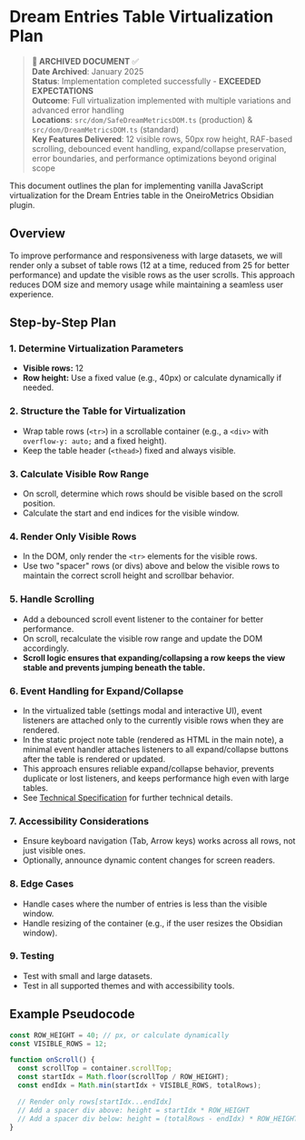 # Dream Entries Table Virtualization Plan

> **📁 ARCHIVED DOCUMENT** ✅  
> **Date Archived**: January 2025  
> **Status**: Implementation completed successfully - **EXCEEDED EXPECTATIONS**  
> **Outcome**: Full virtualization implemented with multiple variations and advanced error handling  
> **Locations**: `src/dom/SafeDreamMetricsDOM.ts` (production) & `src/dom/DreamMetricsDOM.ts` (standard)  
> **Key Features Delivered**: 12 visible rows, 50px row height, RAF-based scrolling, debounced event handling, expand/collapse preservation, error boundaries, and performance optimizations beyond original scope

This document outlines the plan for implementing vanilla JavaScript virtualization for the Dream Entries table in the OneiroMetrics Obsidian plugin.

## Overview

To improve performance and responsiveness with large datasets, we will render only a subset of table rows (12 at a time, reduced from 25 for better performance) and update the visible rows as the user scrolls. This approach reduces DOM size and memory usage while maintaining a seamless user experience.

## Step-by-Step Plan

### 1. Determine Virtualization Parameters
- **Visible rows:** 12
- **Row height:** Use a fixed value (e.g., 40px) or calculate dynamically if needed.

### 2. Structure the Table for Virtualization
- Wrap table rows (`<tr>`) in a scrollable container (e.g., a `<div>` with `overflow-y: auto;` and a fixed height).
- Keep the table header (`<thead>`) fixed and always visible.

### 3. Calculate Visible Row Range
- On scroll, determine which rows should be visible based on the scroll position.
- Calculate the start and end indices for the visible window.

### 4. Render Only Visible Rows
- In the DOM, only render the `<tr>` elements for the visible rows.
- Use two "spacer" rows (or divs) above and below the visible rows to maintain the correct scroll height and scrollbar behavior.

### 5. Handle Scrolling
- Add a debounced scroll event listener to the container for better performance.
- On scroll, recalculate the visible row range and update the DOM accordingly.
- **Scroll logic ensures that expanding/collapsing a row keeps the view stable and prevents jumping beneath the table.**

### 6. Event Handling for Expand/Collapse
- In the virtualized table (settings modal and interactive UI), event listeners are attached only to the currently visible rows when they are rendered.
- In the static project note table (rendered as HTML in the main note), a minimal event handler attaches listeners to all expand/collapse buttons after the table is rendered or updated.
- This approach ensures reliable expand/collapse behavior, prevents duplicate or lost listeners, and keeps performance high even with large tables.
- See [Technical Specification](../../developer/architecture/specification.md#expandcollapse-read-more-functionality) for further technical details.

### 7. Accessibility Considerations
- Ensure keyboard navigation (Tab, Arrow keys) works across all rows, not just visible ones.
- Optionally, announce dynamic content changes for screen readers.

### 8. Edge Cases
- Handle cases where the number of entries is less than the visible window.
- Handle resizing of the container (e.g., if the user resizes the Obsidian window).

### 9. Testing
- Test with small and large datasets.
- Test in all supported themes and with accessibility tools.

## Example Pseudocode

```js
const ROW_HEIGHT = 40; // px, or calculate dynamically
const VISIBLE_ROWS = 12;

function onScroll() {
  const scrollTop = container.scrollTop;
  const startIdx = Math.floor(scrollTop / ROW_HEIGHT);
  const endIdx = Math.min(startIdx + VISIBLE_ROWS, totalRows);

  // Render only rows[startIdx...endIdx]
  // Add a spacer div above: height = startIdx * ROW_HEIGHT
  // Add a spacer div below: height = (totalRows - endIdx) * ROW_HEIGHT
}
``` 